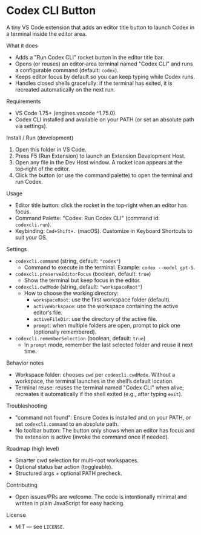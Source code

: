 Codex CLI Button
================

A tiny VS Code extension that adds an editor title button to launch Codex in a terminal inside the editor area.

What it does
- Adds a "Run Codex CLI" rocket button in the editor title bar.
- Opens (or reuses) an editor‑area terminal named "Codex CLI" and runs a configurable command (default: `codex`).
- Keeps editor focus by default so you can keep typing while Codex runs.
- Handles closed shells gracefully: if the terminal has exited, it is recreated automatically on the next run.

Requirements
- VS Code 1.75+ (engines.vscode ^1.75.0).
- Codex CLI installed and available on your PATH (or set an absolute path via settings).

Install / Run (development)
1) Open this folder in VS Code.
2) Press F5 (Run Extension) to launch an Extension Development Host.
3) Open any file in the Dev Host window. A rocket icon appears at the top‑right of the editor.
4) Click the button (or use the command palette) to open the terminal and run Codex.

Usage
- Editor title button: click the rocket in the top‑right when an editor has focus.
- Command Palette: "Codex: Run Codex CLI" (command id: `codexcli.run`).
- Keybinding: `Cmd+Shift+.` (macOS). Customize in Keyboard Shortcuts to suit your OS.

Settings
- `codexcli.command` (string, default: `"codex"`)
  - Command to execute in the terminal. Example: `codex --model gpt-5`.
- `codexcli.preserveEditorFocus` (boolean, default: `true`)
  - Show the terminal but keep focus in the editor.
- `codexcli.cwdMode` (string, default: `"workspaceRoot"`)
  - How to choose the working directory:
    - `workspaceRoot`: use the first workspace folder (default).
    - `activeWorkspace`: use the workspace containing the active editor’s file.
    - `activeFileDir`: use the directory of the active file.
    - `prompt`: when multiple folders are open, prompt to pick one (optionally remembered).
- `codexcli.rememberSelection` (boolean, default: `true`)
  - In `prompt` mode, remember the last selected folder and reuse it next time.

Behavior notes
- Workspace folder: chooses `cwd` per `codexcli.cwdMode`. Without a workspace, the terminal launches in the shell’s default location.
- Terminal reuse: reuses the terminal named "Codex CLI" when alive; recreates it automatically if the shell exited (e.g., after typing `exit`).

Troubleshooting
- "command not found": Ensure Codex is installed and on your PATH, or set `codexcli.command` to an absolute path.
- No toolbar button: The button only shows when an editor has focus and the extension is active (invoke the command once if needed).

Roadmap (high level)
- Smarter cwd selection for multi‑root workspaces.
- Optional status bar action (toggleable).
- Structured args + optional PATH precheck.

Contributing
- Open issues/PRs are welcome. The code is intentionally minimal and written in plain JavaScript for easy hacking.

License
- MIT — see `LICENSE`.
